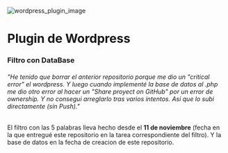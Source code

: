 ![wordpress_plugin_image](https://nodenet.es/sites/default/files/2020-11/plugins-para-que-tu-blog-WordPress-sea-m%C3%A1s-eficiente.png)
# Plugin de Wordpress 
### Filtro con DataBase

###### *"He tenido que borrar el anterior repositorio porque me dio un "critical error" el wordpress. Y luego cuando implementé la base de datos al .php me dio otro error al hacer un "Share proyect on GitHub" por un error de ownership. Y no consegui arreglarlo tras varios intentos. Asi que lo subi directamente (sin Push)."*

El filtro con las 5 palabras lleva hecho desde el **11 de noviembre** (fecha en la que entregué este repositorio en la tarea correspondiente del filtro). Y la base de datos en la fecha de creacion de este repositorio.
